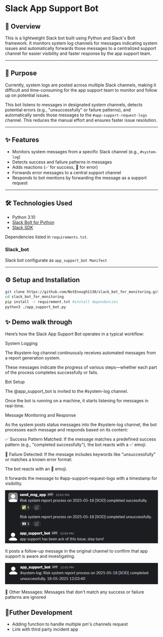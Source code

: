 # Slack App Support Bot

## 📘 Overview

This is a lightweight Slack bot built using Python and Slack's Bolt framework. It monitors system log channels for messages indicating system issues and automatically forwards those messages to a centralized support channel for easier visibility and faster response by the app support team.

---

## 🎯 Purpose

Currently, system logs are posted across multiple Slack channels, making it difficult and time-consuming for the app support team to monitor and follow up on potential issues.

This bot listens to messages in designated system channels, detects potential errors (e.g., "unsuccessfully" or failure patterns), and automatically sends those messages to the `#app-support-request-logs` channel. This reduces the manual effort and ensures faster issue resolution.

---

## ✨ Features

- Monitors system messages from a specific Slack channel (e.g., `#system-log`)
- Detects success and failure patterns in messages
- Adds reactions (✅ for success, 👀 for error)
- Forwards error messages to a central support channel
- Responds to bot mentions by forwarding the message as a support request

---

## 🛠 Technologies Used

- Python 3.10
- [Slack Bolt for Python](https://slack.dev/bolt-python/)
- [Slack SDK](https://slack.dev/python-slack-sdk/)

Dependencies listed in `requirements.txt`.

### Slack_bot

Slack bot configurate as `app_support_bot Manifest`

---

## ⚙️ Setup and Installation

```bash
git clone https://github.com/NotEnough1130/slack_bot_for_monitoring.git
cd slack_bot_for_monitoring
pip install -r requirement.txt #install dependancies
python3 ./app_support_bot.py
```

## ✨ Demo walk through

Here’s how the Slack App Support Bot operates in a typical workflow:

System Logging

The #system-log channel continuously receives automated messages from a report generation system.

These messages indicate the progress of various steps—whether each part of the process completes successfully or fails.

Bot Setup

The @app_support_bot is invited to the #system-log channel.

Once the bot is running on a machine, it starts listening for messages in real-time.

Message Monitoring and Response

As the system posts status messages into the #system-log channel, the bot processes each message and responds based on its content:

✅ Success Pattern Matched:
If the message matches a predefined success pattern (e.g., "completed successfully"), the bot reacts with a ✅ emoji.

👀 Failure Detected:
If the message includes keywords like "unsuccessfully" or matches a known error format:

The bot reacts with an 👀 emoji.

It forwards the message to #app-support-request-logs with a timestamp for visibility.

![Bot Demo](img/from_system_log.jpg)

It posts a follow-up message in the original channel to confirm that app support is aware and investigating.

![Bot Demo](img/from_app_support_request_log.jpg)

🚫 Other Messages:
Messages that don't match any success or failure patterns are ignored

## 🎯Futher Development

- Adding function to handle multiple pm's channels request
- Link with third party incident app
